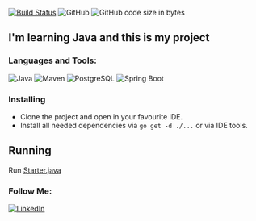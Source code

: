 [![Build Status](https://travis-ci.com/Fendansas/onlinestore.svg?branch=main)](https://travis-ci.com/Fendansas/onlinestore)
![GitHub](https://img.shields.io/github/license/Fendansas/onlinestore)
![GitHub code size in bytes](https://img.shields.io/github/languages/code-size/fendansas/onlinestore?color=%2378863b)

## I'm learning Java and this is my project

### Languages and Tools:
![Java](https://img.shields.io/badge/-Java-090909?style=for-the-badge&logo=java&logoColor=47C5FB)
![Maven](https://img.shields.io/badge/-Maven-090909?style=for-the-badge&logo=maven&logoColor=097CDB)
![PostgreSQL](https://img.shields.io/badge/-PostgreSQL-090909?style=for-the-badge&logo=mysql&logoColor=F8C52C)
![Spring Boot](https://img.shields.io/badge/-SpringBoot-090909?style=for-the-badge&logo=spring&logoColor=F88C00)

### Installing

* Clone the project and open in your favourite IDE.
* Install all needed dependencies via `go get -d ./...` or via IDE tools.

## Running

Run [Starter.java](https://github.com/Fendansas/onlinestore/blob/main/src/main/java/com/github/fendansas/onlinestore/Starter.java)

### Follow Me:
[![LinkedIn](https://img.shields.io/badge/-LinkedIn-090909?style=for-the-badge&logo=linkedin&logoColor=007BB6)](https://www.linkedin.com/in/%D1%81%D0%B5%D1%80%D0%B3%D0%B5%D0%B9-%D0%B4%D0%B0%D0%BD%D0%B8%D0%BB%D1%8C%D1%87%D0%B8%D0%BA-b749131ba/)








